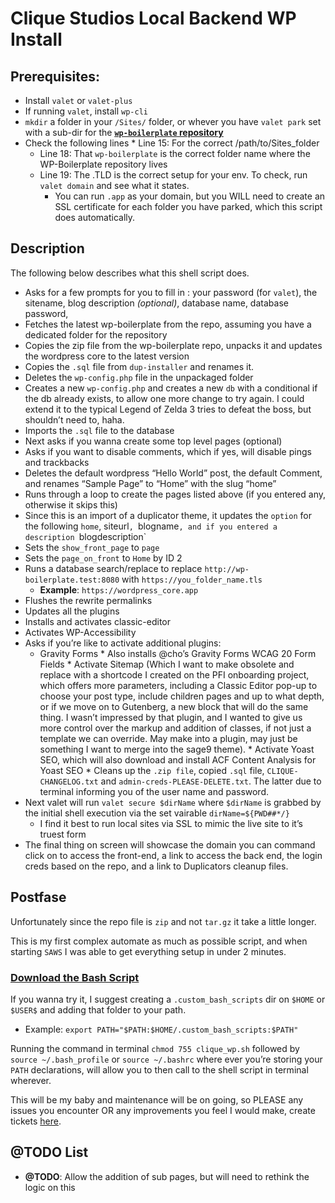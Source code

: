 # Clique Studios Local Backend WP Install

## Prerequisites:
* Install `valet` or `valet-plus`
* If running `valet`, install `wp-cli`
* `mkdir` a folder in your `/Sites/` folder, or whever you have `valet park` set with a sub-dir for the <ins>**[`wp-boilerplate` repository]**</ins>
* Check the following lines
	* Line 15: For the correct /path/to/Sites_folder
	* Line 18: That `wp-boilerplate` is the correct folder name where the WP-Boilerplate repository lives
	* Line 19: The .TLD is the correct setup for your env. To check, run `valet domain` and see what it states.
		* You can run `.app` as your domain, but you WILL need to create an SSL certificate for each folder you have parked, which this script does automatically.

## Description
The following below describes what this shell script does.

* Asks for a few prompts for you to fill in : your password (for `valet`), the sitename, blog description *(optional)*, database name, database password,
* Fetches the latest wp-boilerplate from the repo, assuming you have a dedicated folder for the repository
* Copies the zip file from the wp-boilerplate repo, unpacks it and updates the wordpress core to the latest version
* Copies the `.sql` file from `dup-installer` and renames it.
* Deletes the `wp-config.php` file in the unpackaged folder
* Creates a new `wp-config.php` and creates a new `db` with a conditional if the db already exists, to allow one more change to try again. I could extend it to the typical Legend of Zelda 3 tries to defeat the boss, but shouldn’t need to, haha.
* Imports the `.sql` file to the database
* Next asks if you wanna create some top level pages (optional)
* Asks if you want to disable comments, which if yes, will disable pings and trackbacks
* Deletes the default wordpress “Hello World” post, the default Comment, and renames “Sample Page” to “Home” with the slug “home”
* Runs through a loop to create the pages listed above (if you entered any, otherwise it skips this)
* Since this is an import of a duplicator theme, it updates the `option` for the following `home`, siteurl`, `blogname`, and if you entered a description `blogdescription`
* Sets the `show_front_page` to `page`
* Sets the `page_on_front` to `Home` by ID 2
* Runs a database search/replace to replace `http://wp-boilerplate.test:8080` with `https://you_folder_name.tls`
  * **Example**: `https://wordpress_core.app`
* Flushes the rewrite permalinks
* Updates all the plugins
* Installs and activates classic-editor
* Activates WP-Accessibility
* Asks if you’re like to activate additional plugins: 
	* Gravity Forms
		* Also installs @cho’s Gravity Forms WCAG 20 Form Fields
	* Activate Sitemap (Which I want to make obsolete and replace with a shortcode I created on the PFI onboarding project, which offers more parameters, including a Classic Editor pop-up to choose your post type, include children pages and up to what depth, or if we move on to Gutenberg, a new block that will do the same thing. I wasn’t impressed by that plugin, and I wanted to give us more control over the markup and addition of classes, if not just a template we can override. May make into a plugin, may just be something I want to merge into the sage9 theme).
	* Activate Yoast SEO, which will also download and install ACF Content Analysis for Yoast SEO
* Cleans up the `.zip file`, copied `.sql` file, `CLIQUE-CHANGELOG.txt` and `admin-creds-PLEASE-DELETE.txt`. The latter due to terminal informing you of the user name and password.
* Next valet will run `valet secure $dirName` where `$dirName` is grabbed by the initial shell execution via the set vairable `dirName=${PWD##*/}`
  * I find it best to run local sites via SSL to mimic the live site to it’s truest form
* The final thing on screen will showcase the domain you can command click on to access the front-end, a link to access the back end, the login creds based on the repo, and a link to Duplicators cleanup files.

## Postfase
Unfortunately since the repo file is `zip` and not `tar.gz` it take a little longer.

This is my first complex automate as much as possible script, and when starting `SAWS` I was able to get everything setup in under 2 minutes.

### <ins>**[Download the Bash Script]**</ins>

If you wanna try it, I suggest creating a `.custom_bash_scripts` dir on `$HOME` or `$USER$` and adding that folder to your path.

* Example: `export PATH="$PATH:$HOME/.custom_bash_scripts:$PATH"`

Running the command in terminal `chmod 755 clique_wp.sh` followed by `source ~/.bash_profile` or `source ~/.bashrc` where ever you’re storing your `PATH` declarations, will allow you to then call to the shell script in terminal wherever.

This will be my baby and maintenance will be on going, so PLEASE any issues you encounter OR any improvements you feel I would make, create tickets [here][3].


## @TODO List

* **@TODO**: Allow the addition of sub pages, but will need to rethink the logic on this


<!-- Links -->
[`wp-boilerplate` repository]:https://bitbucket.org/clique_studios/wp-boilerplate/src/master/
[Download the Bash Script]:https://github.com/kupoback/shell_scripts/blob/master/clique/clique_wp.sh
[3]:https://github.com/kupoback/shell_scripts/issues
